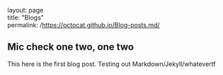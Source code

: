 layout: page  
title: "Blogs"  
permalink: /https://octocat.github.io/Blog-posts.md/  

## Mic check one two, one two

This here is the first blog post. Testing out Markdown/Jekyll/whatevertf
